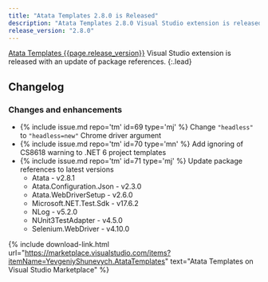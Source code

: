 ```yaml
---
title: "Atata Templates 2.8.0 is Released"
description: "Atata Templates 2.8.0 Visual Studio extension is released with an update of package references."
release_version: "2.8.0"
---
```


[Atata Templates {{page.release_version}}](https://marketplace.visualstudio.com/items?itemName=YevgeniyShunevych.AtataTemplates)
Visual Studio extension is released with an update of package references.
{:.lead}

<!--more-->

## Changelog

### Changes and enhancements

- &#8203;{% include issue.md repo='tm' id=69 type='mj' %} Change `"headless"` to `"headless=new"` Chrome driver argument
- &#8203;{% include issue.md repo='tm' id=70 type='mn' %} Add ignoring of CS8618 warning to .NET 6 project templates
- &#8203;{% include issue.md repo='tm' id=71 type='mj' %} Update package references to latest versions
  - Atata - v2.8.1
  - Atata.Configuration.Json - v2.3.0
  - Atata.WebDriverSetup - v2.6.0
  - Microsoft.NET.Test.Sdk - v17.6.2
  - NLog - v5.2.0
  - NUnit3TestAdapter - v4.5.0
  - Selenium.WebDriver - v4.10.0

{% include download-link.html url="https://marketplace.visualstudio.com/items?itemName=YevgeniyShunevych.AtataTemplates" text="Atata Templates on Visual Studio Marketplace" %}
